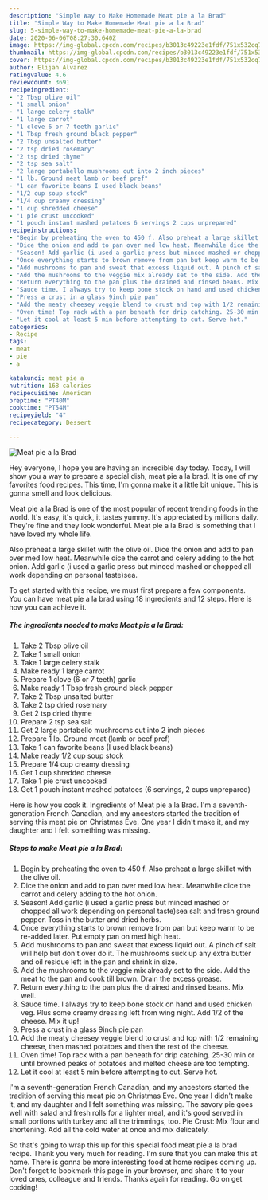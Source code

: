 ```yaml
---
description: "Simple Way to Make Homemade Meat pie a la Brad"
title: "Simple Way to Make Homemade Meat pie a la Brad"
slug: 5-simple-way-to-make-homemade-meat-pie-a-la-brad
date: 2020-06-06T08:27:30.640Z
image: https://img-global.cpcdn.com/recipes/b3013c49223e1fdf/751x532cq70/meat-pie-a-la-brad-recipe-main-photo.jpg
thumbnail: https://img-global.cpcdn.com/recipes/b3013c49223e1fdf/751x532cq70/meat-pie-a-la-brad-recipe-main-photo.jpg
cover: https://img-global.cpcdn.com/recipes/b3013c49223e1fdf/751x532cq70/meat-pie-a-la-brad-recipe-main-photo.jpg
author: Elijah Alvarez
ratingvalue: 4.6
reviewcount: 3691
recipeingredient:
- "2 Tbsp olive oil"
- "1 small onion"
- "1 large celery stalk"
- "1 large carrot"
- "1 clove 6 or 7 teeth garlic"
- "1 Tbsp fresh ground black pepper"
- "2 Tbsp unsalted butter"
- "2 tsp dried rosemary"
- "2 tsp dried thyme"
- "2 tsp sea salt"
- "2 large portabello mushrooms cut into 2 inch pieces"
- "1 lb. Ground meat lamb or beef pref"
- "1 can favorite beans I used black beans"
- "1/2 cup soup stock"
- "1/4 cup creamy dressing"
- "1 cup shredded cheese"
- "1 pie crust uncooked"
- "1 pouch instant mashed potatoes 6 servings 2 cups unprepared"
recipeinstructions:
- "Begin by preheating the oven to 450 f. Also preheat a large skillet with the olive oil."
- "Dice the onion and add to pan over med low heat. Meanwhile dice the carrot and celery adding to the hot onion."
- "Season! Add garlic (i used a garlic press but minced mashed or chopped all work depending on personal taste)sea salt and fresh ground pepper. Toss in the butter and dried herbs."
- "Once everything starts to brown remove from pan but keep warm to be re-added later. Put empty pan on med high heat."
- "Add mushrooms to pan and sweat that excess liquid out. A pinch of salt will help but don&#39;t over do it. The mushrooms suck up any extra butter and oil residue left in the pan and shrink in size."
- "Add the mushrooms to the veggie mix already set to the side. Add the meat to the pan and cook till brown. Drain the excess grease."
- "Return everything to the pan plus the drained and rinsed beans. Mix well."
- "Sauce time. I always try to keep bone stock on hand and used chicken veg. Plus some creamy dressing left from wing night. Add 1/2 of the cheese. Mix it up!"
- "Press a crust in a glass 9inch pie pan"
- "Add the meaty cheesey veggie blend to crust and top with 1/2 remaining cheese, then mashed potatoes and then the rest of the cheese."
- "Oven time! Top rack with a pan beneath for drip catching. 25-30 min or until browned peaks of potatoes and melted cheese are too tempting."
- "Let it cool at least 5 min before attempting to cut. Serve hot."
categories:
- Recipe
tags:
- meat
- pie
- a

katakunci: meat pie a 
nutrition: 168 calories
recipecuisine: American
preptime: "PT40M"
cooktime: "PT54M"
recipeyield: "4"
recipecategory: Dessert

---
```



![Meat pie a la Brad](https://img-global.cpcdn.com/recipes/b3013c49223e1fdf/751x532cq70/meat-pie-a-la-brad-recipe-main-photo.jpg)

Hey everyone, I hope you are having an incredible day today. Today, I will show you a way to prepare a special dish, meat pie a la brad. It is one of my favorites food recipes. This time, I'm gonna make it a little bit unique. This is gonna smell and look delicious.

Meat pie a la Brad is one of the most popular of recent trending foods in the world. It's easy, it's quick, it tastes yummy. It's appreciated by millions daily. They're fine and they look wonderful. Meat pie a la Brad is something that I have loved my whole life.

Also preheat a large skillet with the olive oil. Dice the onion and add to pan over med low heat. Meanwhile dice the carrot and celery adding to the hot onion. Add garlic (i used a garlic press but minced mashed or chopped all work depending on personal taste)sea.


To get started with this recipe, we must first prepare a few components. You can have meat pie a la brad using 18 ingredients and 12 steps. Here is how you can achieve it.

<!--inarticleads1-->

##### The ingredients needed to make Meat pie a la Brad:

1. Take 2 Tbsp olive oil
1. Take 1 small onion
1. Take 1 large celery stalk
1. Make ready 1 large carrot
1. Prepare 1 clove (6 or 7 teeth) garlic
1. Make ready 1 Tbsp fresh ground black pepper
1. Take 2 Tbsp unsalted butter
1. Take 2 tsp dried rosemary
1. Get 2 tsp dried thyme
1. Prepare 2 tsp sea salt
1. Get 2 large portabello mushrooms cut into 2 inch pieces
1. Prepare 1 lb. Ground meat (lamb or beef pref)
1. Take 1 can favorite beans (I used black beans)
1. Make ready 1/2 cup soup stock
1. Prepare 1/4 cup creamy dressing
1. Get 1 cup shredded cheese
1. Take 1 pie crust uncooked
1. Get 1 pouch instant mashed potatoes (6 servings, 2 cups unprepared)


Here is how you cook it. Ingredients of Meat pie a la Brad. I&#39;m a seventh-generation French Canadian, and my ancestors started the tradition of serving this meat pie on Christmas Eve. One year I didn&#39;t make it, and my daughter and I felt something was missing. 

<!--inarticleads2-->

##### Steps to make Meat pie a la Brad:

1. Begin by preheating the oven to 450 f. Also preheat a large skillet with the olive oil.
1. Dice the onion and add to pan over med low heat. Meanwhile dice the carrot and celery adding to the hot onion.
1. Season! Add garlic (i used a garlic press but minced mashed or chopped all work depending on personal taste)sea salt and fresh ground pepper. Toss in the butter and dried herbs.
1. Once everything starts to brown remove from pan but keep warm to be re-added later. Put empty pan on med high heat.
1. Add mushrooms to pan and sweat that excess liquid out. A pinch of salt will help but don&#39;t over do it. The mushrooms suck up any extra butter and oil residue left in the pan and shrink in size.
1. Add the mushrooms to the veggie mix already set to the side. Add the meat to the pan and cook till brown. Drain the excess grease.
1. Return everything to the pan plus the drained and rinsed beans. Mix well.
1. Sauce time. I always try to keep bone stock on hand and used chicken veg. Plus some creamy dressing left from wing night. Add 1/2 of the cheese. Mix it up!
1. Press a crust in a glass 9inch pie pan
1. Add the meaty cheesey veggie blend to crust and top with 1/2 remaining cheese, then mashed potatoes and then the rest of the cheese.
1. Oven time! Top rack with a pan beneath for drip catching. 25-30 min or until browned peaks of potatoes and melted cheese are too tempting.
1. Let it cool at least 5 min before attempting to cut. Serve hot.


I&#39;m a seventh-generation French Canadian, and my ancestors started the tradition of serving this meat pie on Christmas Eve. One year I didn&#39;t make it, and my daughter and I felt something was missing. The savory pie goes well with salad and fresh rolls for a lighter meal, and it&#39;s good served in small portions with turkey and all the trimmings, too. Pie Crust: Mix flour and shortening. Add all the cold water at once and mix delicately. 

So that's going to wrap this up for this special food meat pie a la brad recipe. Thank you very much for reading. I'm sure that you can make this at home. There is gonna be more interesting food at home recipes coming up. Don't forget to bookmark this page in your browser, and share it to your loved ones, colleague and friends. Thanks again for reading. Go on get cooking!
